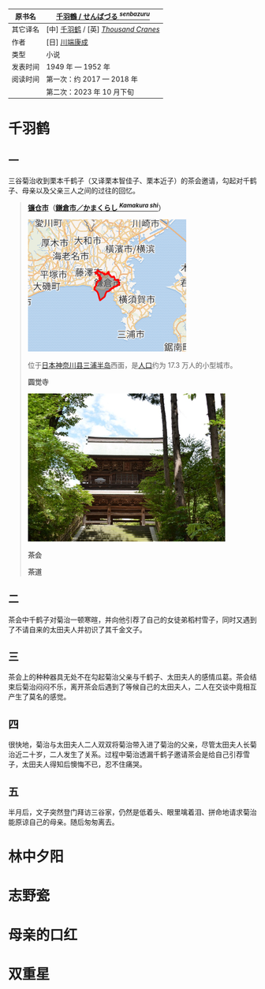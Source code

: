 | 原书名   | [千羽鶴 / せんばづる <sup>*senbazuru*</sup>](https://ja.wikipedia.org/wiki/%E5%8D%83%E7%BE%BD%E9%B6%B4_(%E5%B0%8F%E8%AA%AC)) |
| -------- | ------------------------------------------------------------ |
| 其它译名 | [中] [千羽鹤](https://zh.wikipedia.org/wiki/%E5%8D%83%E7%BE%BD%E9%B6%B4_(%E5%B0%8F%E8%AA%AA)) / [英] *[Thousand Cranes](https://en.wikipedia.org/wiki/Thousand_Cranes)* |
| 作者     | [日] [川端康成](https://ja.wikipedia.org/wiki/%E5%B7%9D%E7%AB%AF%E5%BA%B7%E6%88%90) |
| 类型     | 小说                                                         |
| 发表时间 | 1949 年 — 1952 年                                            |
| 阅读时间 | 第一次：约 2017 — 2018 年                                    |
|          | 第二次：2023 年 10 月下旬                                    |



# 千羽鹤



## 一

三谷菊治收到栗本千鹤子（又译栗本智佳子、栗本近子）的茶会邀请，勾起对千鹤子、母亲以及父亲三人之间的过往的回忆。



>   **[镰仓市](https://zh.wikipedia.org/wiki/%E9%95%B0%E4%BB%93%E5%B8%82)（[鎌倉市／かまくらし <sup>*Kamakura shi*</sup>](https://ja.wikipedia.org/wiki/%E9%8E%8C%E5%80%89%E5%B8%82)）**
>
>   <img src="./assets/千羽鹤-镰仓市位置.png" alt="img" style="zoom: 67%;" />
>
>   位于[日本](https://zh.wikipedia.org/wiki/日本)[神奈川县](https://zh.wikipedia.org/wiki/神奈川县)[三浦半岛](https://zh.wikipedia.org/wiki/三浦半島)西面，是[人口](https://zh.wikipedia.org/wiki/人口)约为 17.3 万人的小型城市。
>
>   
>
>   **圆觉寺**
>
>   <img src="./assets/千羽鹤-圆觉寺.jpg" alt="Engakuji_Sanmon_Kamakura" style="zoom: 50%;" />
>
>   
>
>   **茶会**
>
>   
>
>   **茶道**
>
>   





## 二

茶会中千鹤子对菊治一顿寒暄，并向他引荐了自己的女徒弟稻村雪子，同时又遇到了不请自来的太田夫人并初识了其千金文子。

## 三

茶会上的种种器具无处不在勾起菊治父亲与千鹤子、太田夫人的感情瓜葛。茶会结束后菊治闷闷不乐，离开茶会后遇到了等候自己的太田夫人，二人在交谈中竟相互产生了莫名的感觉。

## 四

很快地，菊治与太田夫人二人双双将菊治带入进了菊治的父亲，尽管太田夫人长菊治近二十岁，二人发生了关系。过程中菊治透漏千鹤子邀请茶会是给自己引荐雪子，太田夫人得知后懊悔不已，忍不住痛哭。

## 五

半月后，文子突然登门拜访三谷家，仍然是低着头、眼里噙着泪、拼命地请求菊治能原谅自己的母亲。随后匆匆离去。





# 林中夕阳



# 志野瓷



# 母亲的口红



# 双重星
